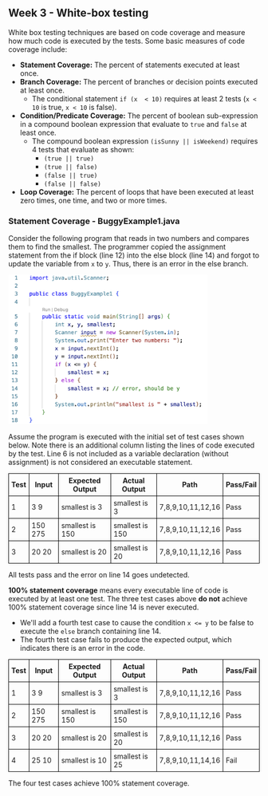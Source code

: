 ## Week 3 - White-box testing

White box testing techniques are based on code coverage and measure how much code is executed by the tests. Some basic measures of code coverage include:

- **Statement Coverage:** The percent of statements executed at least once.
- **Branch Coverage:** The percent of branches or decision points executed at least once.
  - The conditional statement `if (x  < 10)` requires at least 2 tests (`x < 10` is true, `x < 10` is false).
- **Condition/Predicate Coverage:** The percent of boolean sub-expression in a compound boolean expression that evaluate to `true` and `false` at least once.
  - The compound boolean expression `(isSunny || isWeekend)` requires 4 tests that evaluate as shown:
    - `(true || true)`
    - `(true || false)`
    - `(false || true)`
    - `(false || false)`
- **Loop Coverage:** The percent of loops that have been executed at least zero times, one time, and two or more times.

### Statement Coverage - BuggyExample1.java

Consider the following program that reads in two numbers and compares them to find the smallest. The programmer copied the assignment statement from the if block (line 12) into the else block (line 14) and forgot to update the variable from `x` to `y`. Thus, there is an error in the else branch.

<img alt="BuggyExample1.java with line numbers" src="images/buggy1code.png" width="400">

Assume the program is executed with the initial set of test cases shown below. Note there is an additional column listing the lines of code executed by the test. Line 6 is not included as a variable declaration (without assignment) is not considered an executable statement.

| Test | Input   | Expected Output | Actual Output   | Path              | Pass/Fail |
| ---- | ------- | --------------- | --------------- | ----------------- | --------- |
| 1    | 3 9     | smallest is 3   | smallest is 3   | 7,8,9,10,11,12,16 | Pass      |
| 2    | 150 275 | smallest is 150 | smallest is 150 | 7,8,9,10,11,12,16 | Pass      |
| 3    | 20 20   | smallest is 20  | smallest is 20  | 7,8,9,10,11,12,16 | Pass      |

All tests pass and the error on line 14 goes undetected.

**100% statement coverage** means every executable line of code is executed by at least one test.
The three test cases above **do not** achieve 100% statement coverage since line 14 is never executed.

- We'll add a fourth test case to cause the condition `x <= y` to be false to execute the `else` branch containing line 14.
- The fourth test case fails to produce the expected output, which indicates there is an error in the code.

| Test | Input   | Expected Output | Actual Output   | Path              | Pass/Fail |
| ---- | ------- | --------------- | --------------- | ----------------- | --------- |
| 1    | 3 9     | smallest is 3   | smallest is 3   | 7,8,9,10,11,12,16 | Pass      |
| 2    | 150 275 | smallest is 150 | smallest is 150 | 7,8,9,10,11,12,16 | Pass      |
| 3    | 20 20   | smallest is 20  | smallest is 20  | 7,8,9,10,11,12,16 | Pass      |
| 4    | 25 10   | smallest is 10  | smallest is 25  | 7,8,9,10,11,14,16 | Fail      |

The four test cases achieve 100% statement coverage.

<div style="page-break-after: always"></div>

<style>
th,td { border: 1px solid black; padding: 5px; }
table {border-collapse: collapse }
</style>
